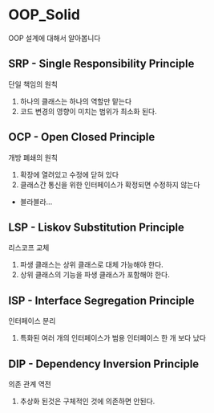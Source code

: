 # OOP_Solid
OOP 설계에 대해서 알아봅니다

## SRP - Single Responsibility Principle
단일 책임의 원칙
1. 하나의 클래스는 하나의 역할만 맡는다
2. 코드 변경의 영향이 미치는 범위가 최소화 된다.

## OCP - Open Closed Principle
개방 폐쇄의 원칙
1. 확장에 열려있고 수정에 닫혀 있다
2. 클래스간 통신을 위한 인터페이스가 확정되면 수정하지 않는다
- 블라블라...

## LSP - Liskov Substitution Principle
리스코프 교체
1. 파생 클래스는 상위 클래스로 대체 가능해야 한다.
2. 상위 클래스의 기능을 파생 클래스가 포함해야 한다.

## ISP - Interface Segregation Principle
인터페이스 분리
1. 특화된 여러 개의 인터페이스가 범용 인터페이스 한 개 보다 났다

## DIP - Dependency Inversion Principle
의존 관계 역전
1. 추상화 된것은 구체적인 것에 의존하면 안된다.
